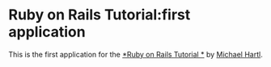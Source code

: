 # Ruby on Rails Tutorial:first application

This is the first application for the 
[*Ruby on Rails Tutorial *](http://railstutorial.org/)
by [Michael Hartl](http://michaelhartl.com/).


